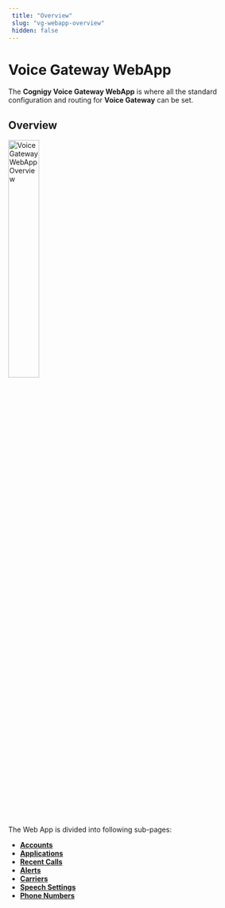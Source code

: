 ```yaml
---
 title: "Overview" 
 slug: "vg-webapp-overview" 
 hidden: false 
---
```


# Voice Gateway WebApp

The **Cognigy Voice Gateway WebApp** is where all the standard configuration and routing for **Voice Gateway** can be set.

## Overview

<div class="divider"></div>

<img src="{{config.site_url}}voicegateway/images/VG-webapp-overview.png" alt="Voice Gateway WebApp Overview" width="35%"/>

The Web App is divided into following sub-pages:

- [**Accounts**]({{config.site_url}}voicegateway/webapp/accounts/)
- [**Applications**]({{config.site_url}}voicegateway/webapp/applications/)
- [**Recent Calls**]({{config.site_url}}voicegateway/webapp/recent-calls/)
- [**Alerts**]({{config.site_url}}voicegateway/webapp/alerts/)
- [**Carriers**]({{config.site_url}}voicegateway/webapp/carriers/)
- [**Speech Settings**]({{config.site_url}}voicegateway/webapp/speech-services/)
- [**Phone Numbers**]({{config.site_url}}voicegateway/webapp/phone-numbers/)
